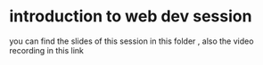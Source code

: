 # introduction to web dev session
you can find the slides of this session in this folder , also the video recording in this link 
